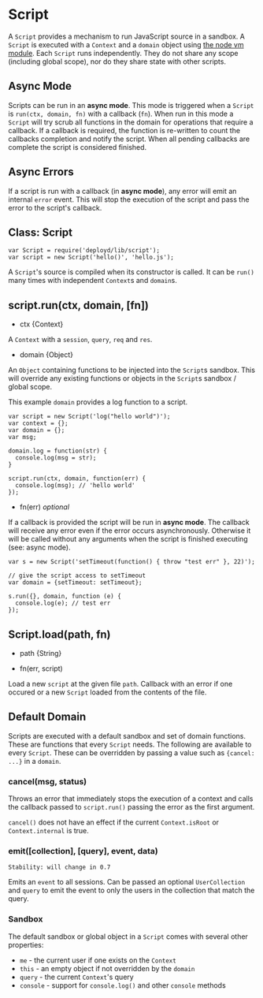 # Script

A `Script` provides a mechanism to run JavaScript source in a sandbox. A `Script` is executed with a `Context` and a `domain` object using [the node vm module](http://nodejs.org/api/vm.html). Each `Script` runs independently. They do not share any scope (including global scope), nor do they share state with other scripts.

## Async Mode

Scripts can be run in an **async mode**. This mode is triggered when a `Script` is `run(ctx, domain, fn)` with a callback (`fn`). When run in this mode a `Script` will try scrub all functions in the domain for operations that require a callback. If a callback is required, the function is re-written to count the callbacks completion and notify the script. When all pending callbacks are complete the script is considered finished.

## Async Errors

If a script is run with a callback (in **async mode**), any error will emit an internal `error` event. This will stop the execution of the script and pass the error to the script's callback.

## Class: Script

    var Script = require('deployd/lib/script');
    var script = new Script('hello()', 'hello.js');

A `Script`'s source is compiled when its constructor is called. It can be `run()` many times with independent `Context`s and `domain`s.

## script.run(ctx, domain, [fn])

* ctx {Context}

A `Context` with a `session`, `query`, `req` and `res`.

* domain {Object}

An `Object` containing functions to be injected into the `Script`s sandbox. This will override any existing functions or objects in the `Script`s sandbox / global scope.

This example `domain` provides a log function to a script.

    var script = new Script('log("hello world")');
    var context = {};
    var domain = {};
    var msg;

    domain.log = function(str) {
      console.log(msg = str);
    }

    script.run(ctx, domain, function(err) {
      console.log(msg); // 'hello world'
    });

* fn(err) *optional*

If a callback is provided the script will be run in **async mode**. The callback will receive any error even if the error occurs asynchronously. Otherwise it will be called without any arguments when the script is finished executing (see: async mode).

    var s = new Script('setTimeout(function() { throw "test err" }, 22)');
  
    // give the script access to setTimeout
    var domain = {setTimeout: setTimeout};
  
    s.run({}, domain, function (e) {
      console.log(e); // test err
    });
    
## Script.load(path, fn)

* path {String}

* fn(err, script)

Load a new `script` at the given file `path`. Callback with an error if one occured or a new `Script` loaded from the contents of the file.    
    
## Default Domain

Scripts are executed with a default sandbox and set of domain functions. These are functions that every `Script` needs. The following are available to every `Script`. These can be overridden by passing a value such as `{cancel: ...}` in a `domain`.

### cancel(msg, status)

Throws an error that immediately stops the execution of a context and calls the callback passed to `script.run()` passing the error as the first argument. 

`cancel()` does not have an effect if the current `Context.isRoot` or `Context.internal` is true.

### emit([collection], [query], event, data)

    Stability: will change in 0.7

Emits an `event` to all sessions. Can be passed an optional `UserCollection` and `query` to emit the event to only the users in the collection that match the query.

### Sandbox

The default sandbox or global object in a `Script` comes with several other properties:

 - `me` - the current user if one exists on the `Context`
 - `this` - an empty object if not overridden by the `domain`
 - `query` - the current `Context`'s query
 - `console` - support for `console.log()` and other `console` methods
